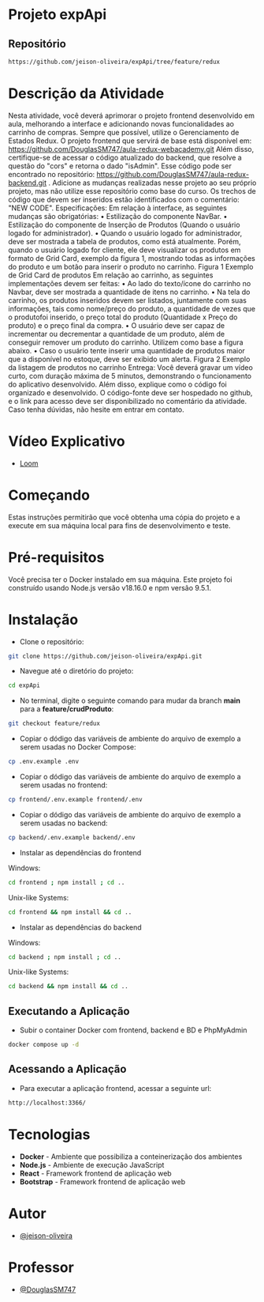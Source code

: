# Projeto expApi

## Repositório

```sh
https://github.com/jeison-oliveira/expApi/tree/feature/redux
```

# Descrição da Atividade

Nesta atividade, você deverá aprimorar o projeto frontend desenvolvido em aula, melhorando a
interface e adicionando novas funcionalidades ao carrinho de compras. Sempre que possível,
utilize o Gerenciamento de Estados Redux.
O projeto frontend que servirá de base está disponível em:
https://github.com/DouglasSM747/aula-redux-webacademy.git
Além disso, certifique-se de acessar o código atualizado do backend, que resolve a questão do
"cors" e retorna o dado "isAdmin". Esse código pode ser encontrado no repositório:
https://github.com/DouglasSM747/aula-redux-backend.git . Adicione as mudanças realizadas
nesse projeto ao seu próprio projeto, mas não utilize esse repositório como base do curso. Os
trechos de código que devem ser inseridos estão identificados com o comentário: "NEW CODE".
Especificações:
Em relação à interface, as seguintes mudanças são obrigatórias:
• Estilização do componente NavBar.
• Estilização do componente de Inserção de Produtos (Quando o usuário logado for
administrador).
• Quando o usuário logado for administrador, deve ser mostrada a tabela de produtos,
como está atualmente. Porém, quando o usuário logado for cliente, ele deve visualizar
os produtos em formato de Grid Card, exemplo da figura 1, mostrando todas as
informações do produto e um botão para inserir o produto no carrinho.
Figura 1 Exemplo de Grid Card de produtos
Em relação ao carrinho, as seguintes implementações devem ser feitas:
• Ao lado do texto/ícone do carrinho no Navbar, deve ser mostrada a quantidade de itens
no carrinho.
• Na tela do carrinho, os produtos inseridos devem ser listados, juntamente com suas
informações, tais como nome/preço do produto, a quantidade de vezes que o produtofoi inserido, o preço total do produto (Quantidade x Preço do produto) e o preço final da
compra.
• O usuário deve ser capaz de incrementar ou decrementar a quantidade de um produto,
além de conseguir remover um produto do carrinho. Utilizem como base a figura abaixo.
• Caso o usuário tente inserir uma quantidade de produtos maior que a disponível no
estoque, deve ser exibido um alerta.
Figura 2 Exemplo da listagem de produtos no carrinho
Entrega:
Você deverá gravar um vídeo curto, com duração máxima de 5 minutos, demonstrando o
funcionamento do aplicativo desenvolvido. Além disso, explique como o código foi organizado e
desenvolvido. O código-fonte deve ser hospedado no github, e o link para acesso deve ser
disponibilizado no comentário da atividade.
Caso tenha dúvidas, não hesite em entrar em contato.

# Vídeo Explicativo

- [Loom](https://www.loom.com/embed/34bc45467c584a0ebe763a6d298dbb4a?sid=4327d597-e31f-41bd-a238-4b6bd999d4b9)

# Começando

Estas instruções permitirão que você obtenha uma cópia do projeto e a execute em sua máquina local para fins de desenvolvimento e teste.

# Pré-requisitos

Você precisa ter o Docker instalado em sua máquina. Este projeto foi construído usando Node.js versão v18.16.0 e npm versão 9.5.1.

# Instalação

- Clone o repositório:

```sh
git clone https://github.com/jeison-oliveira/expApi.git
```

- Navegue até o diretório do projeto:

```sh
cd expApi
```

- No terminal, digite o seguinte comando para mudar da branch **main** para a **feature/crudProduto**:

```sh
git checkout feature/redux
```

- Copiar o dódigo das variáveis de ambiente do arquivo de exemplo a serem usadas no Docker Compose:

```sh
cp .env.example .env
```

- Copiar o dódigo das variáveis de ambiente do arquivo de exemplo a serem usadas no frontend:

```sh
cp frontend/.env.example frontend/.env
```

- Copiar o dódigo das variáveis de ambiente do arquivo de exemplo a serem usadas no backend:

```sh
cp backend/.env.example backend/.env
```

- Instalar as dependências do frontend

Windows:

```sh
cd frontend ; npm install ; cd ..
```

Unix-like Systems:

```sh
cd frontend && npm install && cd ..
```

- Instalar as dependências do backend

Windows:

```sh
cd backend ; npm install ; cd ..
```

Unix-like Systems:

```sh
cd backend && npm install && cd ..
```

## Executando a Aplicação

- Subir o container Docker com frontend, backend e BD e PhpMyAdmin

```sh
docker compose up -d
```

## Acessando a Aplicação

- Para executar a aplicação frontend, acessar a seguinte url:

```sh
http://localhost:3366/
```

# Tecnologias

- **Docker** - Ambiente que possibiliza a conteinerização dos ambientes
- **Node.js** - Ambiente de execução JavaScript
- **React** - Framework frontend de aplicação web
- **Bootstrap** - Framework frontend de aplicação web

# Autor

- [@jeison-oliveira](https://github.com/jeison-oliveira)

# Professor

- [@DouglasSM747](https://github.com/DouglasSM747)
